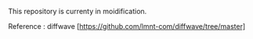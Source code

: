 This repository is currenty in moidification.

Reference : diffwave [https://github.com/lmnt-com/diffwave/tree/master]
